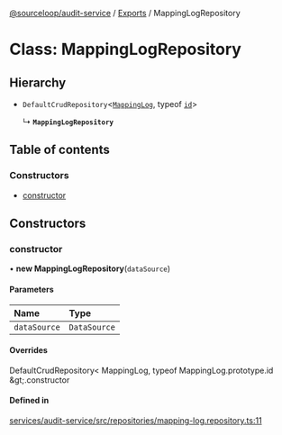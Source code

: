 [@sourceloop/audit-service](../README.md) / [Exports](../modules.md) / MappingLogRepository

# Class: MappingLogRepository

## Hierarchy

- `DefaultCrudRepository`<[`MappingLog`](MappingLog.md), typeof [`id`](MappingLog.md#id)\>

  ↳ **`MappingLogRepository`**

## Table of contents

### Constructors

- [constructor](MappingLogRepository.md#constructor)

## Constructors

### constructor

• **new MappingLogRepository**(`dataSource`)

#### Parameters

| Name | Type |
| :------ | :------ |
| `dataSource` | `DataSource` |

#### Overrides

DefaultCrudRepository&lt;
  MappingLog,
  typeof MappingLog.prototype.id
\&gt;.constructor

#### Defined in

[services/audit-service/src/repositories/mapping-log.repository.ts:11](https://github.com/sourcefuse/loopback4-microservice-catalog/blob/00e854d46/services/audit-service/src/repositories/mapping-log.repository.ts#L11)
